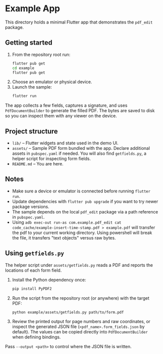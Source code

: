 # Example App

This directory holds a minimal Flutter app that demonstrates the `pdf_edit` package.

## Getting started

1. From the repository root run:
   ```sh
   flutter pub get
   cd example
   flutter pub get
   ```
2. Choose an emulator or physical device.
3. Launch the sample:
   ```sh
   flutter run
   ```

The app collects a few fields, captures a signature, and uses `PdfDocumentBuilder` to generate the filled PDF. The bytes are saved to disk so you can inspect them with any viewer on the device.

## Project structure

- `lib/` – Flutter widgets and state used in the demo UI.
- `assets/` – Sample PDF form bundled with the app. Declare additional assets in `pubspec.yaml` if needed. You will also find `getfields.py`, a helper script for inspecting form fields.
- `README.md` – You are here.

## Notes

- Make sure a device or emulator is connected before running `flutter run`.
- Update dependencies with `flutter pub upgrade` if you want to try newer package versions.
- The sample depends on the local `pdf_edit` package via a path reference in `pubspec.yaml`.
- Using `adb exec-out run-as com.example.pdf_edit cat code_cache/example-insert-time-stamp.pdf > example.pdf` will transfer the pdf to your current working directory. Using powershell will break the file, it transfers "text objects" versus raw bytes.

## Using `getfields.py`

The helper script under `assets/getfields.py` reads a PDF and reports the locations of each form field.

1. Install the Python dependency once:
   ```sh
   pip install PyPDF2
   ```
2. Run the script from the repository root (or anywhere) with the target PDF:
   ```sh
   python example/assets/getfields.py path/to/form.pdf
   ```
3. Review the printed output for page numbers and raw coordinates, or inspect the generated JSON file (`<pdf_name>.form_fields.json` by default). The values can be copied directly into `PdfDocumentBuilder` when defining bindings.

Pass `--output <path>` to control where the JSON file is written.
